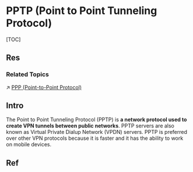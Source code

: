 # PPTP (Point to Point Tunneling Protocol)

[TOC]



## Res
### Related Topics
↗ [PPP (Point-to-Point Protocol)](../../../../../../🔑%20CS_Core/🏎️%20Computer%20Networking%20and%20Communication/📌%20Computer%20Networking%20Basics/0x06%20Data%20Link%20Layer/Switched%20LAN/P2P%20Channels/PPP%20(Point-to-Point%20Protocol)/PPP%20(Point-to-Point%20Protocol).md)



## Intro
The Point to Point Tunneling Protocol (PPTP) is **a network protocol used to create VPN tunnels between public networks**. PPTP servers are also known as Virtual Private Dialup Network (VPDN) servers. PPTP is preferred over other VPN protocols because it is faster and it has the ability to work on mobile devices.



## Ref
